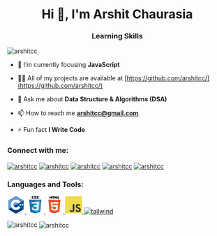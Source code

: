 <h1 align="center">Hi 👋, I'm Arshit Chaurasia</h1>
<h3 align="center">Learning Skills</h3>

<p align="left"> <img src="https://komarev.com/ghpvc/?username=arshitcc&label=Profile%20views&color=0e75b6&style=flat" alt="arshitcc" /> </p>

- 🔭 I’m currently focusing **JavaScript**

- 👨‍💻 All of my projects are available at [https://github.com/arshitcc/](https://github.com/arshitcc/)

- 💬 Ask me about **Data Structure & Algorithms (DSA)**

- 📫 How to reach me **arshitcc@gmail.com**

- ⚡ Fun fact **I Write Code**

<h3 align="left">Connect with me:</h3>
<p align="left">
<a href="https://twitter.com/arshitcc" target="blank"><img align="center" src="https://raw.githubusercontent.com/rahuldkjain/github-profile-readme-generator/master/src/images/icons/Social/twitter.svg" alt="arshitcc" height="30" width="40" /></a>
<a href="https://linkedin.com/in/arshitcc" target="blank"><img align="center" src="https://raw.githubusercontent.com/rahuldkjain/github-profile-readme-generator/master/src/images/icons/Social/linked-in-alt.svg" alt="arshitcc" height="30" width="40" /></a>
<a href="https://www.codechef.com/users/arshitcc" target="blank"><img align="center" src="https://cdn.jsdelivr.net/npm/simple-icons@3.1.0/icons/codechef.svg" alt="arshitcc" height="30" width="40" /></a>
<a href="https://www.leetcode.com/arshitcc" target="blank"><img align="center" src="https://raw.githubusercontent.com/rahuldkjain/github-profile-readme-generator/master/src/images/icons/Social/leet-code.svg" alt="arshitcc" height="30" width="40" /></a>
<a href="https://auth.geeksforgeeks.org/user/arshitcc" target="blank"><img align="center" src="https://raw.githubusercontent.com/rahuldkjain/github-profile-readme-generator/master/src/images/icons/Social/geeks-for-geeks.svg" alt="arshitcc" height="30" width="40" /></a>
</p>

<h3 align="left">Languages and Tools:</h3>
<p align="left"> <a href="https://www.w3schools.com/cpp/" target="_blank" rel="noreferrer"> <img src="https://raw.githubusercontent.com/devicons/devicon/master/icons/cplusplus/cplusplus-original.svg" alt="cplusplus" width="40" height="40"/> </a> <a href="https://www.w3schools.com/css/" target="_blank" rel="noreferrer"> <img src="https://raw.githubusercontent.com/devicons/devicon/master/icons/css3/css3-original-wordmark.svg" alt="css3" width="40" height="40"/> </a> <a href="https://www.w3.org/html/" target="_blank" rel="noreferrer"> <img src="https://raw.githubusercontent.com/devicons/devicon/master/icons/html5/html5-original-wordmark.svg" alt="html5" width="40" height="40"/> </a> <a href="https://developer.mozilla.org/en-US/docs/Web/JavaScript" target="_blank" rel="noreferrer"> <img src="https://raw.githubusercontent.com/devicons/devicon/master/icons/javascript/javascript-original.svg" alt="javascript" width="40" height="40"/> </a> <a href="https://tailwindcss.com/" target="_blank" rel="noreferrer"> <img src="https://www.vectorlogo.zone/logos/tailwindcss/tailwindcss-icon.svg" alt="tailwind" width="40" height="40"/> </a> </p>

<p><img align="left" src="https://github-readme-stats.vercel.app/api/top-langs?username=arshitcc&show_icons=true&locale=en&layout=compact" alt="arshitcc" /></p>

<p>&nbsp;<img align="center" src="https://github-readme-stats.vercel.app/api?username=arshitcc&show_icons=true&locale=en" alt="arshitcc" /></p>
